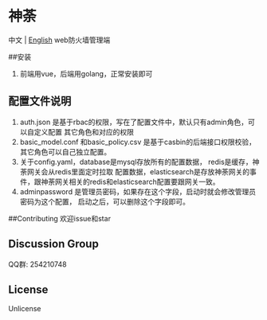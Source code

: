 # 神荼
中文 | [English](./README_EN.md)
web防火墙管理端

##安装
1. 前端用vue，后端用golang，正常安装即可

## 配置文件说明
1. auth.json 是基于rbac的权限，写在了配置文件中，默认只有admin角色，可以自定义配置
其它角色和对应的权限
2. basic_model.conf 和basic_policy.csv 是基于casbin的后端接口权限校验，
其它角色可以自己独立配置。
3. 关于config.yaml，database是mysql存放所有的配置数据， redis是缓存，神荼网关会从redis里面定时拉取
配置数据，elasticsearch是存放神荼网关的事件，跟神荼网关相关的redis和elasticsearch配置要跟网关一致。
4. adminpassword 是管理员密码，如果存在这个字段，启动时就会修改管理员密码为这个配置，
启动之后，可以删除这个字段即可。

##Contributing
欢迎issue和star

## Discussion Group
QQ群: 254210748

## License
Unlicense



